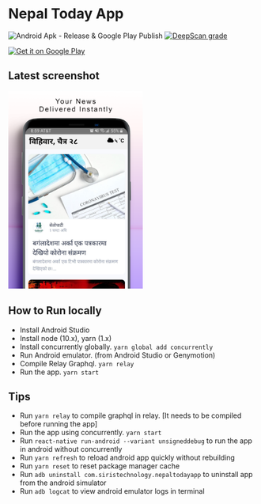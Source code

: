 # Nepal Today App

![Android Apk - Release & Google Play Publish](https://github.com/siristechnology/nepaltoday-app/workflows/Android%20Apk%20-%20Release%20&%20Google%20Play%20Publish/badge.svg)
[![DeepScan grade](https://deepscan.io/api/teams/5348/projects/7146/branches/66889/badge/grade.svg)](https://deepscan.io/dashboard#view=project&tid=5348&pid=7146&bid=66889)

<a href='https://play.google.com/store/apps/details?id=com.siristechnology.nepaltodayapp&pcampaignid=pcampaignidMKT-Other-global-all-co-prtnr-py-PartBadge-Mar2515-1' target='_blank'><img alt='Get it on Google Play' src='https://play.google.com/intl/en_us/badges/static/images/badges/en_badge_web_generic.png' height="80"/></a>

## Latest screenshot

<img src="assets/images/screenshot-2.png" alt="drawing" height="400" />

## How to Run locally

-   Install Android Studio
-   Install node (10.x), yarn (1.x)
-   Install concurrently globally. `yarn global add concurrently`
-   Run Android emulator. (from Android Studio or Genymotion)
-   Compile Relay Graphql. `yarn relay`
-   Run the app. `yarn start`

## Tips

-   Run `yarn relay` to compile graphql in relay. [It needs to be compiled before running the app]
-   Run the app using concurrently. `yarn start`
-   Run `react-native run-android --variant unsigneddebug` to run the app in android without concurrently
-   Run `yarn refresh` to reload android app quickly without rebuilding
-   Run `yarn reset` to reset package manager cache
-   Run `adb uninstall com.siristechnology.nepaltodayapp` to uninstall app from the android simulator
-   Run `adb logcat` to view android emulator logs in terminal

